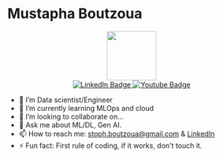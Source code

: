 # Mustapha Boutzoua

<div id="header" align="center">
  <img src="https://media.giphy.com/media/xT9C25UNTwfZuk85WP/giphy.gif" width="100"/>
</div>
<div id="badges" align="center">
  <a href="your-linkedin-URL">
    <img src="https://img.shields.io/badge/LinkedIn-blue?style=for-the-badge&logo=linkedin&logoColor=white" alt="LinkedIn Badge"/>
  </a>
  <a href="your-youtube-URL">
    <img src="https://img.shields.io/badge/gmail-red?style=for-the-badge&logo=gmail&logoColor=white" alt="Youtube Badge"/>
  </a>
</div>

- 🔭 I’m Data scientist/Engineer
- 🌱 I’m currently learning MLOps and cloud
- 👯 I’m looking to collaborate on...
- 💬 Ask me about ML/DL, Gen AI.
- 📫 How to reach me: stoph.boutzoua@gmail.com & [LinkedIn](https://www.linkedin.com/in/mustapha-boutzoua) 
- ⚡ Fun fact: First rule of coding, if it works, don't touch it.

